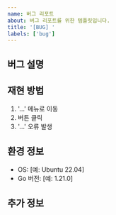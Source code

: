 ```yaml
---
name: 버그 리포트
about: 버그 리포트를 위한 템플릿입니다.
title: '[BUG] '
labels: ['bug']
---
```


## 버그 설명
<!-- 버그에 대한 간단한 설명을 작성해주세요. -->

## 재현 방법
<!-- 버그를 재현하는 단계를 작성해주세요. -->
1. '...' 메뉴로 이동
2. 버튼 클릭
3. '...' 오류 발생

## 환경 정보
 - OS: [예: Ubuntu 22.04]
 - Go 버전: [예: 1.21.0]

## 추가 정보
<!-- 기타 참고사항이 있다면 작성해주세요. --> 